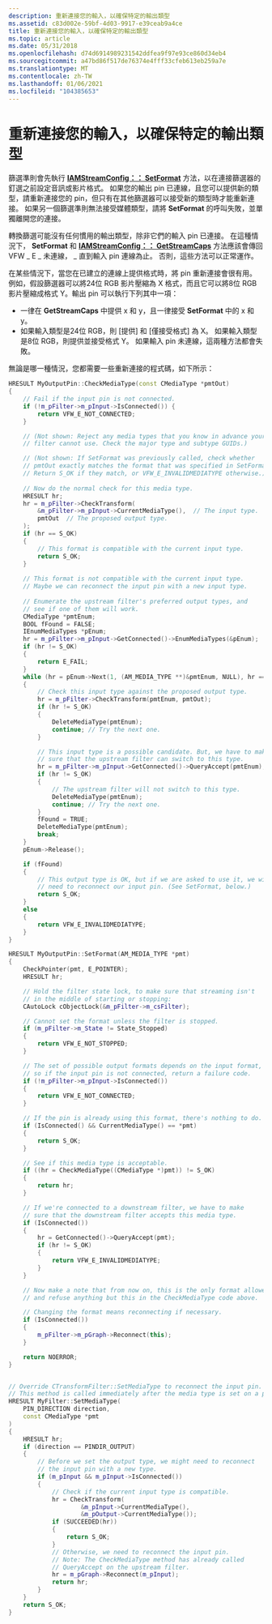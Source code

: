 ```yaml
---
description: 重新連接您的輸入，以確保特定的輸出類型
ms.assetid: c83d002e-59bf-4d03-9917-e39ceab9a4ce
title: 重新連接您的輸入，以確保特定的輸出類型
ms.topic: article
ms.date: 05/31/2018
ms.openlocfilehash: d74d6914989231542ddfea9f97e93ce860d34eb4
ms.sourcegitcommit: a47bd86f517de76374e4fff33cfeb613eb259a7e
ms.translationtype: MT
ms.contentlocale: zh-TW
ms.lasthandoff: 01/06/2021
ms.locfileid: "104385653"
---
```

# <a name="reconnecting-your-input-to-ensure-specific-output-types"></a>重新連接您的輸入，以確保特定的輸出類型

篩選準則會先執行 [**IAMStreamConfig：： SetFormat**](/windows/desktop/api/Strmif/nf-strmif-iamstreamconfig-setformat) 方法，以在連接篩選器的釘選之前設定音訊或影片格式。 如果您的輸出 pin 已連線，且您可以提供新的類型，請重新連接您的 pin，但只有在其他篩選器可以接受新的類型時才能重新連接。 如果另一個篩選準則無法接受媒體類型，請將 **SetFormat** 的呼叫失敗，並單獨離開您的連接。

轉換篩選可能沒有任何慣用的輸出類型，除非它們的輸入 pin 已連接。 在這種情況下， **SetFormat** 和 [**IAMStreamConfig：： GetStreamCaps**](/windows/desktop/api/Strmif/nf-strmif-iamstreamconfig-getstreamcaps) 方法應該會傳回 VFW \_ E \_ 未連線， \_ 直到輸入 pin 連線為止。 否則，這些方法可以正常運作。

在某些情況下，當您在已建立的連線上提供格式時，將 pin 重新連接會很有用。 例如，假設篩選器可以將24位 RGB 影片壓縮為 X 格式，而且它可以將8位 RGB 影片壓縮成格式 Y。輸出 pin 可以執行下列其中一項：

-   一律在 **GetStreamCaps** 中提供 x 和 y，且一律接受 **SetFormat** 中的 x 和 y。
-   如果輸入類型是24位 RGB，則 [提供] 和 [僅接受格式] 為 X。 如果輸入類型是8位 RGB，則提供並接受格式 Y。 如果輸入 pin 未連線，這兩種方法都會失敗。

無論是哪一種情況，您都需要一些重新連接的程式碼，如下所示：


```C++
HRESULT MyOutputPin::CheckMediaType(const CMediaType *pmtOut)
{
    // Fail if the input pin is not connected.
    if (!m_pFilter->m_pInput->IsConnected()) {
        return VFW_E_NOT_CONNECTED;
    }

    // (Not shown: Reject any media types that you know in advance your 
    // filter cannot use. Check the major type and subtype GUIDs.)

    // (Not shown: If SetFormat was previously called, check whether
    // pmtOut exactly matches the format that was specified in SetFormat.
    // Return S_OK if they match, or VFW_E_INVALIDMEDIATYPE otherwise.)
   
    // Now do the normal check for this media type.
    HRESULT hr;
    hr = m_pFilter->CheckTransform(
        &m_pFilter->m_pInput->CurrentMediaType(),  // The input type.
        pmtOut  // The proposed output type.
    );
    if (hr == S_OK)
    {
        // This format is compatible with the current input type.
        return S_OK;
    }
 
    // This format is not compatible with the current input type. 
    // Maybe we can reconnect the input pin with a new input type.
    
    // Enumerate the upstream filter's preferred output types, and 
    // see if one of them will work.
    CMediaType *pmtEnum;
    BOOL fFound = FALSE;
    IEnumMediaTypes *pEnum;
    hr = m_pFilter->m_pInput->GetConnected()->EnumMediaTypes(&pEnum);
    if (hr != S_OK)
    {
        return E_FAIL;
    }
    while (hr = pEnum->Next(1, (AM_MEDIA_TYPE **)&pmtEnum, NULL), hr == S_OK)
    {
        // Check this input type against the proposed output type.
        hr = m_pFilter->CheckTransform(pmtEnum, pmtOut);
        if (hr != S_OK) 
        {
            DeleteMediaType(pmtEnum);
            continue; // Try the next one.
        }

        // This input type is a possible candidate. But, we have to make
        // sure that the upstream filter can switch to this type. 
        hr = m_pFilter->m_pInput->GetConnected()->QueryAccept(pmtEnum);
        if (hr != S_OK) 
        {
            // The upstream filter will not switch to this type.
            DeleteMediaType(pmtEnum);
            continue; // Try the next one.
        }
        fFound = TRUE;
        DeleteMediaType(pmtEnum);
        break;
    }
    pEnum->Release();

    if (fFound)
    {
        // This output type is OK, but if we are asked to use it, we will
        // need to reconnect our input pin. (See SetFormat, below.)
        return S_OK;
    }
    else
    {
        return VFW_E_INVALIDMEDIATYPE;
    }
}

HRESULT MyOutputPin::SetFormat(AM_MEDIA_TYPE *pmt)
{
    CheckPointer(pmt, E_POINTER);
    HRESULT hr;

    // Hold the filter state lock, to make sure that streaming isn't 
    // in the middle of starting or stopping:
    CAutoLock cObjectLock(&m_pFilter->m_csFilter);

    // Cannot set the format unless the filter is stopped.
    if (m_pFilter->m_State != State_Stopped)
    {
        return VFW_E_NOT_STOPPED;
    }

    // The set of possible output formats depends on the input format,
    // so if the input pin is not connected, return a failure code.
    if (!m_pFilter->m_pInput->IsConnected())
    {
        return VFW_E_NOT_CONNECTED;
    }

    // If the pin is already using this format, there's nothing to do.
    if (IsConnected() && CurrentMediaType() == *pmt)
    {
        return S_OK;
    }

    // See if this media type is acceptable.
    if ((hr = CheckMediaType((CMediaType *)pmt)) != S_OK) 
    {
        return hr;
    }

    // If we're connected to a downstream filter, we have to make
    // sure that the downstream filter accepts this media type.
    if (IsConnected()) 
    {
        hr = GetConnected()->QueryAccept(pmt);
        if (hr != S_OK)
        {
            return VFW_E_INVALIDMEDIATYPE;
        }
    }

    // Now make a note that from now on, this is the only format allowed,
    // and refuse anything but this in the CheckMediaType code above.

    // Changing the format means reconnecting if necessary.
    if (IsConnected())
    {
        m_pFilter->m_pGraph->Reconnect(this);
    }

    return NOERROR;
}


// Override CTransformFilter::SetMediaType to reconnect the input pin. 
// This method is called immediately after the media type is set on a pin.
HRESULT MyFilter::SetMediaType(
    PIN_DIRECTION direction, 
    const CMediaType *pmt
)
{
    HRESULT hr;
    if (direction == PINDIR_OUTPUT) 
    {
        // Before we set the output type, we might need to reconnect 
        // the input pin with a new type.
        if (m_pInput && m_pInput->IsConnected()) 
        {
            // Check if the current input type is compatible.
            hr = CheckTransform(
                    &m_pInput->CurrentMediaType(),
                    &m_pOutput->CurrentMediaType());
            if (SUCCEEDED(hr))
            {
                return S_OK;
            }
            // Otherwise, we need to reconnect the input pin.
            // Note: The CheckMediaType method has already called 
            // QueryAccept on the upstream filter. 
            hr = m_pGraph->Reconnect(m_pInput);
            return hr;
        }
    }
    return S_OK;
}
```



 

 



